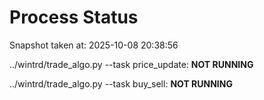 # Process Status

Snapshot taken at: 2025-10-08 20:38:56

../wintrd/trade_algo.py --task price_update: **NOT RUNNING**

../wintrd/trade_algo.py --task buy_sell: **NOT RUNNING**

